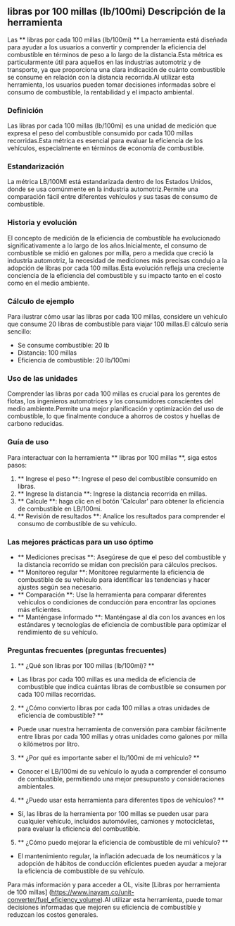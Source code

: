 ## libras por 100 millas (lb/100mi) Descripción de la herramienta

Las ** libras por cada 100 millas (lb/100mi) ** La herramienta está diseñada para ayudar a los usuarios a convertir y comprender la eficiencia del combustible en términos de peso a lo largo de la distancia.Esta métrica es particularmente útil para aquellos en las industrias automotriz y de transporte, ya que proporciona una clara indicación de cuánto combustible se consume en relación con la distancia recorrida.Al utilizar esta herramienta, los usuarios pueden tomar decisiones informadas sobre el consumo de combustible, la rentabilidad y el impacto ambiental.

### Definición

Las libras por cada 100 millas (lb/100mi) es una unidad de medición que expresa el peso del combustible consumido por cada 100 millas recorridas.Esta métrica es esencial para evaluar la eficiencia de los vehículos, especialmente en términos de economía de combustible.

### Estandarización

La métrica LB/100MI está estandarizada dentro de los Estados Unidos, donde se usa comúnmente en la industria automotriz.Permite una comparación fácil entre diferentes vehículos y sus tasas de consumo de combustible.

### Historia y evolución

El concepto de medición de la eficiencia de combustible ha evolucionado significativamente a lo largo de los años.Inicialmente, el consumo de combustible se midió en galones por milla, pero a medida que creció la industria automotriz, la necesidad de mediciones más precisas condujo a la adopción de libras por cada 100 millas.Esta evolución refleja una creciente conciencia de la eficiencia del combustible y su impacto tanto en el costo como en el medio ambiente.

### Cálculo de ejemplo

Para ilustrar cómo usar las libras por cada 100 millas, considere un vehículo que consume 20 libras de combustible para viajar 100 millas.El cálculo sería sencillo:

- Se consume combustible: 20 lb
- Distancia: 100 millas
- Eficiencia de combustible: 20 lb/100mi

### Uso de las unidades

Comprender las libras por cada 100 millas es crucial para los gerentes de flotas, los ingenieros automotrices y los consumidores conscientes del medio ambiente.Permite una mejor planificación y optimización del uso de combustible, lo que finalmente conduce a ahorros de costos y huellas de carbono reducidas.

### Guía de uso

Para interactuar con la herramienta ** libras por 100 millas **, siga estos pasos:

1. ** Ingrese el peso **: Ingrese el peso del combustible consumido en libras.
2. ** Ingrese la distancia **: Ingrese la distancia recorrida en millas.
3. ** Calcule **: haga clic en el botón 'Calcular' para obtener la eficiencia de combustible en LB/100mi.
4. ** Revisión de resultados **: Analice los resultados para comprender el consumo de combustible de su vehículo.

### Las mejores prácticas para un uso óptimo

- ** Mediciones precisas **: Asegúrese de que el peso del combustible y la distancia recorrido se midan con precisión para cálculos precisos.
- ** Monitoreo regular **: Monitoree regularmente la eficiencia de combustible de su vehículo para identificar las tendencias y hacer ajustes según sea necesario.
- ** Comparación **: Use la herramienta para comparar diferentes vehículos o condiciones de conducción para encontrar las opciones más eficientes.
- ** Manténgase informado **: Manténgase al día con los avances en los estándares y tecnologías de eficiencia de combustible para optimizar el rendimiento de su vehículo.

### Preguntas frecuentes (preguntas frecuentes)

1. ** ¿Qué son libras por 100 millas (lb/100mi)? **
- Las libras por cada 100 millas es una medida de eficiencia de combustible que indica cuántas libras de combustible se consumen por cada 100 millas recorridas.

2. ** ¿Cómo convierto libras por cada 100 millas a otras unidades de eficiencia de combustible? **
- Puede usar nuestra herramienta de conversión para cambiar fácilmente entre libras por cada 100 millas y otras unidades como galones por milla o kilómetros por litro.

3. ** ¿Por qué es importante saber el lb/100mi de mi vehículo? **
- Conocer el LB/100mi de su vehículo lo ayuda a comprender el consumo de combustible, permitiendo una mejor presupuesto y consideraciones ambientales.

4. ** ¿Puedo usar esta herramienta para diferentes tipos de vehículos? **
- Sí, las libras de la herramienta por 100 millas se pueden usar para cualquier vehículo, incluidos automóviles, camiones y motocicletas, para evaluar la eficiencia del combustible.

5. ** ¿Cómo puedo mejorar la eficiencia de combustible de mi vehículo? **
- El mantenimiento regular, la inflación adecuada de los neumáticos y la adopción de hábitos de conducción eficientes pueden ayudar a mejorar la eficiencia de combustible de su vehículo.

Para más información y para acceder a OL, visite [Libras por herramienta de 100 millas] (https://www.inayam.co/unit-converter/fuel_eficiency_volume).Al utilizar esta herramienta, puede tomar decisiones informadas que mejoren su eficiencia de combustible y reduzcan los costos generales.